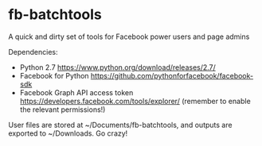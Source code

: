 # fb-batchtools
A quick and dirty set of tools for Facebook power users and page admins

Dependencies:  
* Python 2.7 https://www.python.org/download/releases/2.7/
* Facebook for Python https://github.com/pythonforfacebook/facebook-sdk
* Facebook Graph API access token https://developers.facebook.com/tools/explorer/ (remember to enable the relevant permissions!)

User files are stored at ~/Documents/fb-batchtools, and outputs are exported to ~/Downloads. Go crazy!